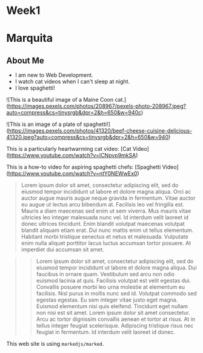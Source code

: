 # Week1

# Marquita

## **About Me**

* I am new to Web Development.
* I watch cat videos when I can't sleep at night.
* I love spaghetti!

![This is a beautiful image of a Maine Coon cat.] (https://images.pexels.com/photos/208967/pexels-photo-208967.jpeg?auto=compress&cs=tinysrgb&dpr=2&h=650&w=940c)

![This is an image of a plate of spaghetti!] (https://images.pexels.com/photos/41320/beef-cheese-cuisine-delicious-41320.jpeg?auto=compress&cs=tinysrgb&dpr=2&h=650&w=940)

This is a particularly heartwarming cat video: [Cat Video] (https://www.youtube.com/watch?v=ICNpvp9mkSA)

This is a how-to video for aspiring spaghetti chefs: [Spaghetti Video] (https://www.youtube.com/watch?v=ntY0NEWwEx0)

> Lorem ipsum dolor sit amet, consectetur adipiscing elit, sed do eiusmod tempor incididunt ut labore et dolore magna aliqua. Orci ac auctor augue mauris augue neque gravida in fermentum. Vitae auctor eu augue ut lectus arcu bibendum at. Facilisis leo vel fringilla est. Mauris a diam maecenas sed enim ut sem viverra. Mus mauris vitae ultricies leo integer malesuada nunc vel. Id interdum velit laoreet id donec ultrices tincidunt. Enim blandit volutpat maecenas volutpat blandit aliquam etiam erat. Dui nunc mattis enim ut tellus elementum. Habitant morbi tristique senectus et netus et malesuada. Vulputate enim nulla aliquet porttitor lacus luctus accumsan tortor posuere. At imperdiet dui accumsan sit amet.
>

>> Lorem ipsum dolor sit amet, consectetur adipiscing elit, sed do eiusmod tempor incididunt ut labore et dolore magna aliqua. Dui faucibus in ornare quam. Vestibulum sed arcu non odio euismod lacinia at quis. Facilisis volutpat est velit egestas dui. Convallis posuere morbi leo urna molestie at elementum eu facilisis. Nisl purus in mollis nunc sed id. Volutpat commodo sed egestas egestas. Eu sem integer vitae justo eget magna. Euismod elementum nisi quis eleifend. Tincidunt eget nullam non nisi est sit amet. Lorem ipsum dolor sit amet consectetur. Arcu ac tortor dignissim convallis aenean et tortor at risus. At in tellus integer feugiat scelerisque. Adipiscing tristique risus nec feugiat in fermentum. Id interdum velit laoreet id donec.
>>

This web site is using `markedjs/marked`. 